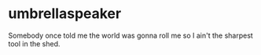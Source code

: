 # umbrellaspeaker
Somebody once told me the world was gonna roll me so I ain't the sharpest tool in the shed.
